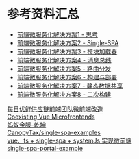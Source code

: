 # 参考资料汇总
+ [前端微服务化解决方案1 - 思考](https://alili.tech/archive/ea599f7c/)
+ [前端微服务化解决方案2 - Single-SPA](https://alili.tech/archive/11052bf4/)
+ [前端微服务化解决方案3 - 模块加载器](https://alili.tech/archive/1a60cede/)
+ [前端微服务化解决方案4 - 消息总线](https://alili.tech/archive/a9a1f81b/)
+ [前端微服务化解决方案5 - 路由分发](https://alili.tech/archive/5ff0b366/)
+ [前端微服务化解决方案6 - 构建与部署](https://alili.tech/archive/ffb0c5ab/)
+ [前端微服务化解决方案7 - 静态数据共享](https://alili.tech/archive/5e00e43d/)
+ [前端微服务化解决方案8 - 二次构建](https://alili.tech/archive/ce685b9f/)

[每日优鲜供应链前端团队微前端改造](https://juejin.im/post/5d7f702ce51d4561f777e258)<br>
[Coexisting Vue Microfrontends](https://github.com/joeldenning/coexisting-vue-microfrontends)<br>
[蚂蚁金服-乾坤](https://github.com/umijs/qiankun)<br>
[CanopyTax/single-spa-examples](https://github.com/CanopyTax/single-spa-examples)<br>
[vue、ts + single-spa + systemJs 实现微前端](https://juejin.im/post/5d678bc06fb9a06b09362d61)<br>
[single-spa-portal-example](https://github.com/me-12/single-spa-portal-example)<br>
